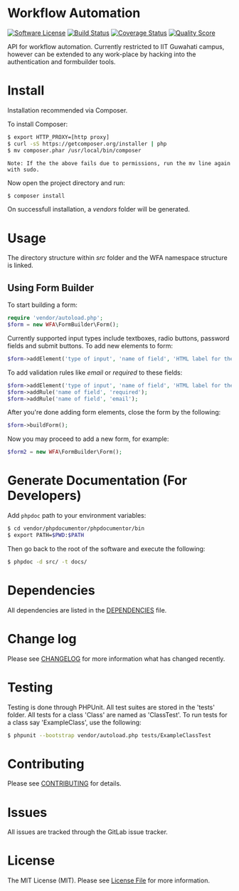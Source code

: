 # Workflow Automation

[![Software License][ico-license]](LICENSE.md)
[![Build Status][ico-travis]][link-travis]
[![Coverage Status][ico-scrutinizer]][link-scrutinizer]
[![Quality Score][ico-code-quality]][link-code-quality]

API for workflow automation. Currently restricted to IIT Guwahati campus, however can be extended to any work-place by hacking into the authentication and formbuilder tools.

# Install

Installation recommended via Composer.

To install Composer:

``` bash
$ export HTTP_PROXY=[http proxy]
$ curl -sS https://getcomposer.org/installer | php
$ mv composer.phar /usr/local/bin/composer
```

``` Note: If the the above fails due to permissions, run the mv line again with sudo. ```

Now open the project directory and run:

``` bash
$ composer install
```
On successfull installation, a *vendors* folder will be generated.

# Usage

The directory structure within *src* folder and the WFA namespace structure is linked.

## Using Form Builder

To start building a form:
``` php
require 'vendor/autoload.php';
$form = new WFA\FormBuilder\Form();
```

Currently supported input types include textboxes, radio buttons, password fields and submit buttons. To add new elements to form:
``` php
$form->addElement('type of input', 'name of field', 'HTML label for the field');
```

To add validation rules like *email* or *required* to these fields:
``` php
$form->addElement('type of input', 'name of field', 'HTML label for the field');
$form->addRule('name of field', 'required');
$form->addRule('name of field', 'email');
```
After you're done adding form elements, close the form by the following:
``` php
$form->buildForm();
```

Now you may proceed to add a new form, for example:
``` php
$form2 = new WFA\FormBuilder\Form();
```

# Generate Documentation (For Developers)
Add `phpdoc` path to your environment variables:

```bash
$ cd vendor/phpdocumentor/phpdocumentor/bin
$ export PATH=$PWD:$PATH
```

Then go back to the root of the software and execute the following:

```bash
$ phpdoc -d src/ -t docs/
```

# Dependencies

All dependencies are listed in the [DEPENDENCIES](DEPENDENCIES.md) file.

# Change log

Please see [CHANGELOG](CHANGELOG.md) for more information what has changed recently.

# Testing

Testing is done through PHPUnit. All test suites are stored in the 'tests' folder. All tests for a class 'Class' are named as 'ClassTest'.
To run tests for a class say 'ExampleClass', use the following:

```bash
$ phpunit --bootstrap vendor/autoload.php tests/ExampleClassTest
```

# Contributing

Please see [CONTRIBUTING](CONTRIBUTING.md) for details.

# Issues

All issues are tracked through the GitLab issue tracker.

# License

The MIT License (MIT). Please see [License File](LICENSE.md) for more information.

[ico-version]: https://img.shields.io/packagist/v/:vendor/:package_name.svg?style=flat-square
[ico-license]: https://img.shields.io/badge/license-MIT-brightgreen.svg?style=flat-square
[ico-travis]: https://img.shields.io/travis/:vendor/:package_name/master.svg?style=flat-square
[ico-scrutinizer]: https://img.shields.io/scrutinizer/coverage/g/:vendor/:package_name.svg?style=flat-square
[ico-code-quality]: https://img.shields.io/scrutinizer/g/:vendor/:package_name.svg?style=flat-square
[ico-downloads]: https://img.shields.io/packagist/dt/:vendor/:package_name.svg?style=flat-square

[link-packagist]: https://packagist.org/packages/:vendor/:package_name
[link-travis]: https://travis-ci.org/:vendor/:package_name
[link-scrutinizer]: https://scrutinizer-ci.com/g/:vendor/:package_name/code-structure
[link-code-quality]: https://scrutinizer-ci.com/g/:vendor/:package_name
[link-downloads]: https://packagist.org/packages/:vendor/:package_name
[link-author]: https://github.com/:author_username
[link-contributors]: ../../contributors
